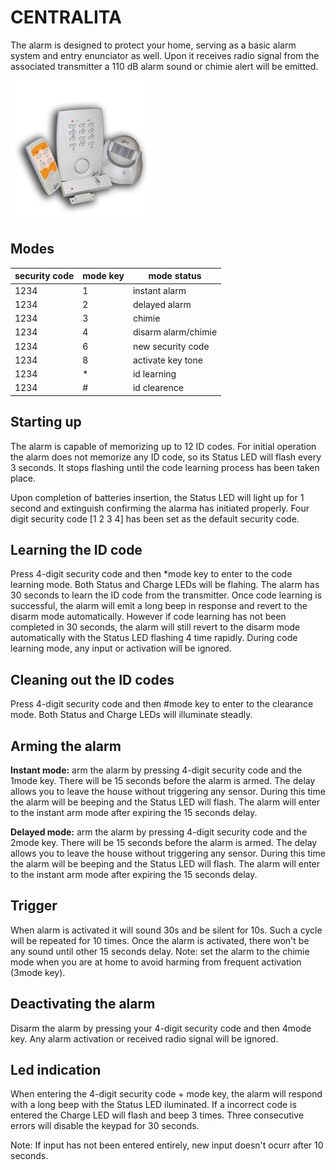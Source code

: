 # CENTRALITA

The alarm is designed to protect your home, serving as a basic alarm system and entry enunciator as well. Upon it receives radio signal from the associated transmitter a 110 dB alarm sound or chimie alert will be emitted.

![image](COATI_12524.jpg)

## Modes

| security code	| mode key | mode status |
| ------------- | -------- | ------------|
| 1234 | 1 | instant alarm |
| 1234 | 2 | delayed alarm |
| 1234 | 3 | chimie |
| 1234 | 4 | disarm alarm/chimie |
| 1234 | 6 | new security code |
| 1234 | 8 | activate key tone |
| 1234 | * | id learning |
| 1234 | # | id clearence |


## Starting up

The alarm is capable of memorizing up to 12 ID codes. For initial operation the alarm does not memorize any ID code, so its Status LED will flash every 3 seconds. It stops flashing until the code learning process has been taken place.

Upon completion of batteries insertion, the Status LED will light up for 1 second and extinguish confirming the alarma has initiated properly. Four digit security code [1 2 3 4] has been set as the default security code.

## Learning the ID code

Press 4-digit security code and then *mode key to enter to the code learning mode. Both Status and Charge LEDs will be flahing. The alarm has 30 seconds to learn the ID code from the transmitter. Once code learning is successful, the alarm will emit a long beep in response and revert to the disarm mode automatically. However if code learning has not been completed in 30 seconds, the alarm will still revert to the disarm mode automatically with the Status LED flashing 4 time rapidly. During code learning mode, any input or activation will be ignored.

## Cleaning out the ID codes

Press 4-digit security code and then #mode key to enter to the clearance mode. Both Status and Charge LEDs will illuminate steadly.

## Arming the alarm

**Instant mode:** arm the alarm by pressing 4-digit security code and the 1mode key. There will be 15 seconds before the alarm is armed. The delay allows you to leave the house without triggering any sensor. During this time the alarm will be beeping and the Status LED will flash. The alarm will enter to the instant arm mode after expiring the 15 seconds delay.

**Delayed mode:** arm the alarm by pressing 4-digit security code and the 2mode key. There will be 15 seconds before the alarm is armed. The delay allows you to leave the house without triggering any sensor. During this time the alarm will be beeping and the Status LED will flash. The alarm will enter to the instant arm mode after expiring the 15 seconds delay.

## Trigger

When alarm is activated it will sound 30s and be silent for 10s. Such a cycle will be repeated for 10 times. Once the alarm is activated, there won't be any sound until other 15 seconds delay. Note: set the alarm to the chimie mode when you are at home to avoid harming from frequent activation (3mode key).

## Deactivating the alarm

Disarm the alarm by pressing your 4-digit security code and then 4mode key. Any alarm activation or received radio signal will be ignored.

## Led indication

When entering the 4-digit security code + mode key, the alarm will respond with a long beep with the Status LED iluminated. If a incorrect code is entered the Charge LED will flash and beep 3 times. Three consecutive errors will disable the keypad for 30 seconds.

Note: If input has not been entered entirely, new input doesn't ocurr after 10 seconds.

